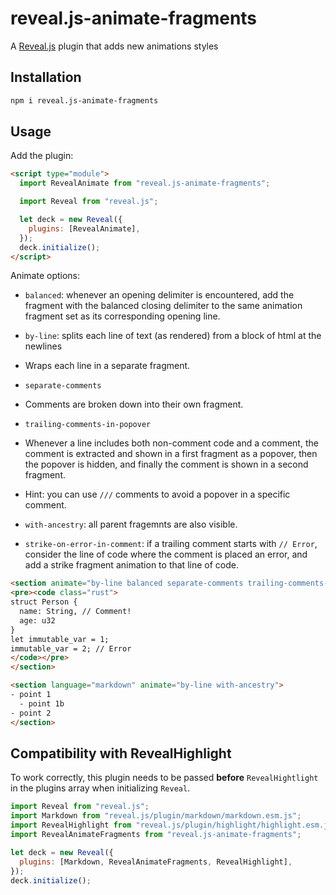 # reveal.js-animate-fragments

A [Reveal.js](https://revealjs.com/) plugin that adds new animations styles

## Installation

```bash
npm i reveal.js-animate-fragments
```

## Usage

Add the plugin:

```html
<script type="module">
  import RevealAnimate from "reveal.js-animate-fragments";

  import Reveal from "reveal.js";

  let deck = new Reveal({
    plugins: [RevealAnimate],
  });
  deck.initialize();
</script>
```

Animate options:

- `balanced`: whenever an opening delimiter is encountered, add the fragment with the balanced closing delimiter to the same animation fragment set as its corresponding opening line.

- `by-line`: splits each line of text (as rendered) from a block of html at the newlines
 - Wraps each line in a separate fragment.

- `separate-comments`
 - Comments are broken down into their own fragment.

- `trailing-comments-in-popover`
 - Whenever a line includes both non-comment code and a comment, the comment is extracted and shown in a first fragment as a popover, then the popover is hidden, and finally the comment is shown in a second fragment.
 - Hint: you can use `///` comments to avoid a popover in a specific comment.

- `with-ancestry`: all parent fragemnts are also visible.

- `strike-on-error-in-comment`: if a trailing comment starts with `// Error`, consider the line of code where the comment is placed an error, and add a strike fragment animation to that line of code.

```html
<section animate="by-line balanced separate-comments trailing-comments-in-popover with-ancestry strike-on-error-in-comment">
<pre><code class="rust">
struct Person {
  name: String, // Comment!
  age: u32
}
let immutable_var = 1;
immutable_var = 2; // Error
</code></pre>
</section>

<section language="markdown" animate="by-line with-ancestry">
- point 1
  - point 1b
- point 2   
</section>
```

## Compatibility with RevealHighlight

To work correctly, this plugin needs to be passed **before** `RevealHightlight` in the plugins array when initializing `Reveal`.

```js
import Reveal from "reveal.js";      
import Markdown from "reveal.js/plugin/markdown/markdown.esm.js";
import RevealHighlight from "reveal.js/plugin/highlight/highlight.esm.js";
import RevealAnimateFragments from "reveal.js-animate-fragments";

let deck = new Reveal({
  plugins: [Markdown, RevealAnimateFragments, RevealHighlight],
});
deck.initialize();
```